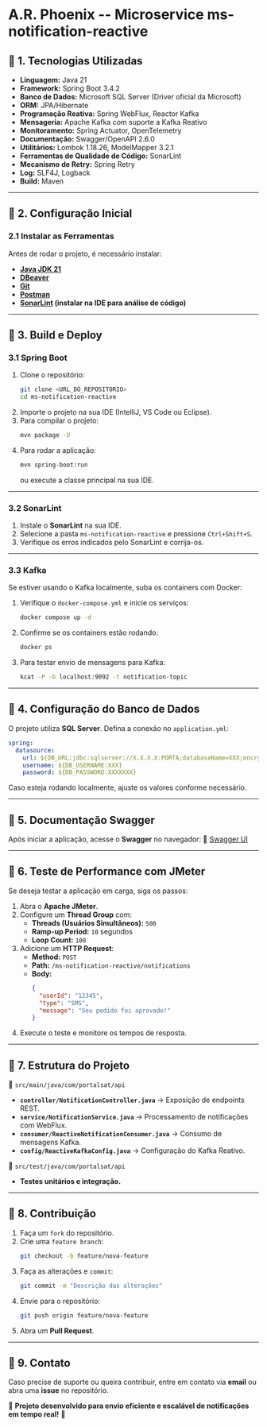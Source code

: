 # **A.R. Phoenix -- Microservice ms-notification-reactive**

## **📌 1. Tecnologias Utilizadas**
- **Linguagem:** Java 21
- **Framework:** Spring Boot 3.4.2
- **Banco de Dados:** Microsoft SQL Server (Driver oficial da Microsoft)
- **ORM:** JPA/Hibernate
- **Programação Reativa:** Spring WebFlux, Reactor Kafka
- **Mensageria:** Apache Kafka com suporte a Kafka Reativo
- **Monitoramento:** Spring Actuator, OpenTelemetry
- **Documentação:** Swagger/OpenAPI 2.6.0
- **Utilitários:** Lombok 1.18.26, ModelMapper 3.2.1
- **Ferramentas de Qualidade de Código:** SonarLint
- **Mecanismo de Retry:** Spring Retry
- **Log:** SLF4J, Logback
- **Build:** Maven

---

## **📌 2. Configuração Inicial**
### **2.1 Instalar as Ferramentas**
Antes de rodar o projeto, é necessário instalar:
- **[Java JDK 21](https://www.oracle.com/java/technologies/javase/jdk21-archive-downloads.html)**
- **[DBeaver](https://dbeaver.io/download/)**
- **[Git](https://git-scm.com/)**
- **[Postman](https://www.postman.com/downloads/)**
- **[SonarLint](https://www.sonarlint.org/) (instalar na IDE para análise de código)**

---

## **📌 3. Build e Deploy**
### **3.1 Spring Boot**
1. Clone o repositório:
   ```bash
   git clone <URL_DO_REPOSITORIO>
   cd ms-notification-reactive
   ```
2. Importe o projeto na sua IDE (IntelliJ, VS Code ou Eclipse).
3. Para compilar o projeto:
   ```bash
   mvn package -U
   ```
4. Para rodar a aplicação:
   ```bash
   mvn spring-boot:run
   ```
   ou execute a classe principal na sua IDE.

---

### **3.2 SonarLint**
1. Instale o **SonarLint** na sua IDE.
2. Selecione a pasta `ms-notification-reactive` e pressione `Ctrl+Shift+S`.
3. Verifique os erros indicados pelo SonarLint e corrija-os.

---

### **3.3 Kafka**
Se estiver usando o Kafka localmente, suba os containers com Docker:

1. Verifique o `docker-compose.yml` e inicie os serviços:
   ```bash
   docker compose up -d
   ```
2. Confirme se os containers estão rodando:
   ```bash
   docker ps
   ```
3. Para testar envio de mensagens para Kafka:
   ```bash
   kcat -P -b localhost:9092 -t notification-topic
   ```

---

## **📌 4. Configuração do Banco de Dados**
O projeto utiliza **SQL Server**. Defina a conexão no `application.yml`:

```yaml
spring:
  datasource:
    url: ${DB_URL:jdbc:sqlserver://X.X.X.X:PORTA;databaseName=XXX;encrypt=true;trustServerCertificate=true}
    username: ${DB_USERNAME:XXX}
    password: ${DB_PASSWORD:XXXXXXX}
```
Caso esteja rodando localmente, ajuste os valores conforme necessário.

---

## **📌 5. Documentação Swagger**
Após iniciar a aplicação, acesse o **Swagger** no navegador:
📌 [Swagger UI](http://localhost:8080/ms-notification-reactive/swagger-ui/index.html)

---

## **📌 6. Teste de Performance com JMeter**
Se deseja testar a aplicação em carga, siga os passos:

1. Abra o **Apache JMeter**.
2. Configure um **Thread Group** com:
   - **Threads (Usuários Simultâneos):** `500`
   - **Ramp-up Period:** `10` segundos
   - **Loop Count:** `100`
3. Adicione um **HTTP Request**:
   - **Method:** `POST`
   - **Path:** `/ms-notification-reactive/notifications`
   - **Body:**
     ```json
     {
       "userId": "12345",
       "type": "SMS",
       "message": "Seu pedido foi aprovado!"
     }
     ```
4. Execute o teste e monitore os tempos de resposta.

---

## **📌 7. Estrutura do Projeto**
📂 `src/main/java/com/portalsat/api`
- **`controller/NotificationController.java`** → Exposição de endpoints REST.
- **`service/NotificationService.java`** → Processamento de notificações com WebFlux.
- **`consumer/ReactiveNotificationConsumer.java`** → Consumo de mensagens Kafka.
- **`config/ReactiveKafkaConfig.java`** → Configuração do Kafka Reativo.

📂 `src/test/java/com/portalsat/api`
- **Testes unitários e integração.**

---

## **📌 8. Contribuição**
1. Faça um `fork` do repositório.
2. Crie uma `feature branch`:  
   ```bash
   git checkout -b feature/nova-feature
   ```
3. Faça as alterações e `commit`:  
   ```bash
   git commit -m "Descrição das alterações"
   ```
4. Envie para o repositório:  
   ```bash
   git push origin feature/nova-feature
   ```
5. Abra um **Pull Request**.

---

## **📌 9. Contato**
Caso precise de suporte ou queira contribuir, entre em contato via **email** ou abra uma **issue** no repositório.

🚀 **Projeto desenvolvido para envio eficiente e escalável de notificações em tempo real!** 🎯

